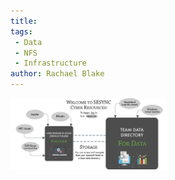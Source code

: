 ```yaml
---
title: 
tags:
 - Data
 - NFS
 - Infrastructure
author: Rachael Blake
---
```



<img src="/assets/images/SESYNC-Cyber-Resources-Infographic-300dpi.png" width="250"/>
